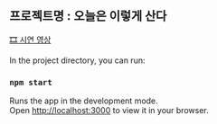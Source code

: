 ## 프로젝트명 : 오늘은 이렇게 산다
[🎞 시연 영상](https://tv.kakao.com/v/429742412)

In the project directory, you can run:

### `npm start`

Runs the app in the development mode.\
Open [http://localhost:3000](http://localhost:3000) to view it in your browser.
